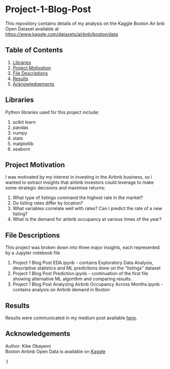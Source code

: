 # Project-1-Blog-Post
This repository contains details of my analysis on the Kaggle Boston Air bnb Open Dataset available at 
https://www.kaggle.com/datasets/airbnb/boston/data

## Table of Contents

1. [Libraries](#libraries)
2. [Project Motivation](#motivation)
3. [File Descriptions](#files)
4. [Results](#results)
5. [Acknowledgements](#acknowledgements)

## Libraries <a name="libraries"></a>

 Python libraries used for this project include:
1. scikit learn
2. pandas
3. numpy
4. stats
5. matplotlib
6. seaborn

## Project Motivation<a name="motivation"></a>

I was motivated by my interest in investing in the Airbnb business, so i wanted to extract insights that airbnb investors could leverage to make some strategic decisions and maximise returns:

1. What type of listings command the highest rate in the market?
2. Do listing rates differ by location?
3. What variables correlate well with rates? Can i predict the rate of a new listing?
4. What is the demand for airbnb occupancy at various times of the year?



## File Descriptions <a name="files"></a>

This project was broken down into three major insights, each represented by a Jupyter notebook file
1. Project 1 Blog Post EDA.ipynb - contains Exploratory Data Analysis, descriptive statistics and ML predictions done on the "listings" dataset 
2. Project 1 Blog Post Prediction.ipynb - continuation of the first file showing alternative ML algorithm and comparing results.
3. Project 1 Blog Post Analyzing Airbnb Occupancy Across Months.ipynb - contains analysis on Airbnb demand in Boston



## Results<a name="results"></a>

Results were communicated in my medium post available [here](https://medium.com/@kknana556/data-driven-discoveries-for-airbnb-investors-5c5026054464).

## Acknowledgements<a name="acknowledgements"></a>
Author: Kike Obayemi <br>
Boston Airbnb Open Data is available on [Kaggle](https://www.kaggle.com/datasets/airbnb/boston/data)

:)





